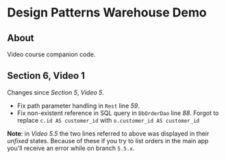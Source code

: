 # Design Patterns Warehouse Demo

## About

Video course companion code.

## Section 6, Video 1

Changes since _Section 5_, _Video 5_.
 
* Fix path parameter handling in `Rest` line _59_.
* Fix non-existent reference in SQL query in `DbOrderDao` line _88_.
Forgot to replace `c.id AS customer_id` with `o.customer_id AS customer_id`

**Note**: in _Video 5.5_ the two lines referred to above was displayed in their _unfixed_ states.
Because of these if you try to list orders in the main app you'll receive an error while on branch `5.5.x`.

